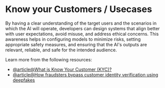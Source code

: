# Know your Customers / Usecases

By having a clear understanding of the target users and the scenarios in which the AI will operate, developers can design systems that align better with user expectations, avoid misuse, and address ethical concerns. This awareness helps in configuring models to minimize risks, setting appropriate safety measures, and ensuring that the AI's outputs are relevant, reliable, and safe for the intended audience.

Learn more from the following resources:

- [@article@What is Know Your Customer (KYC)?](https://c3.ai/glossary/artificial-intelligence/know-your-customer-kyc/)
- [@article@How fraudsters bypass customer identity verification using deepfakes](https://www.kaspersky.com/blog/how-deepfakes-threaten-kyc/51987/)